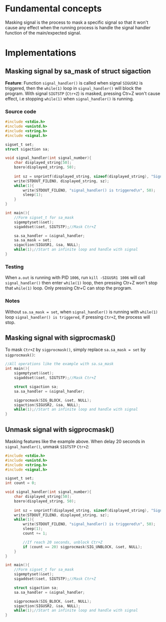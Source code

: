 # Fundamental concepts

Masking signal is the process to mask a specific signal so that it won't cause any effect when the running process is handle the signal handler function of the main/expected signal.

# Implementations

## Masking signal by sa_mask of struct sigaction

**Feature**: Function ``signal_handler()`` is called when signal ``SIGUSR2`` is triggered, then the ``while(1)`` loop in ``signal_handler()`` will block the program. With signal ``SIGTSTP`` (``Ctr+Z``) is masked, pressing Ctr+Z won't cause effect, i.e stopping ``while(1)`` when ``signal_handler()`` is running.

### Source code

```c
#include <stdio.h>
#include <unistd.h>
#include <string.h>
#include <signal.h>   

sigset_t set;
struct sigaction sa;

void signal_handler(int signal_number){
	char displayed_string[50];
	bzero(displayed_string, 50);
	
	int sz = snprintf(displayed_string, sizeof(displayed_string), "Signal %d is caught\n", signal_number);
	write(STDOUT_FILENO, displayed_string, sz); 
    while(1){
        write(STDOUT_FILENO, "signal_handler() is triggered\n", 50);
        sleep(1);
    }
}

int main(){ 
    //Form sigset_t for sa_mask
    sigemptyset(&set);
    sigaddset(&set, SIGTSTP);//Mask Ctr+Z

    sa.sa_handler = &signal_handler;
    sa.sa_mask = set;
    sigaction(SIGUSR1, &sa, NULL);
	while(1);//Start an infinite loop and handle with signal
}
```
### Testing
When ``a.out`` is running with PID ``1006``, run ``kill -SIGUSR1 1006`` will call ``signal_handler()``  then enter ``while(1)`` loop, then pressing Ctr+Z won't stop that ``while(1)`` loop. Only pressing Ctr+C can stop the program.

### Notes

Without ``sa.sa_mask = set``, when ``signal_handler()`` is running with ``while(1)`` loop ``signal_handler() is triggered``, if pressing ``Ctr+Z``, the process will stop.
## Masking signal with sigprocmask()
To mask ``Ctr+Z`` by ``sigprocmask()``, simply replace ``sa.sa_mask = set`` by ``sigprocmask()``:

```c
//All operations like the example with sa.sa_mask
int main(){ 
    sigemptyset(&set);
    sigaddset(&set, SIGTSTP);//Mask Ctr+Z

    struct sigaction sa;
    sa.sa_handler = &signal_handler;

    sigprocmask(SIG_BLOCK, &set, NULL);
    sigaction(SIGUSR2, &sa, NULL);
	while(1);//Start an infinite loop and handle with signal
}
```

## Unmask signal with sigprocmask()

Masking features like the example above. When delay 20 seconds in ``signal_handler()``, unmask ``SIGTSTP`` ``Ctr+Z``:

```c
#include <stdio.h>
#include <unistd.h>
#include <string.h>
#include <signal.h>   

sigset_t set;
int count = 0;

void signal_handler(int signal_number){
	char displayed_string[50];
	bzero(displayed_string, 50);
	
	int sz = snprintf(displayed_string, sizeof(displayed_string), "Signal %d is caught\n", signal_number);
	write(STDOUT_FILENO, displayed_string, sz); 
    while(1){
        write(STDOUT_FILENO, "signal_handler() is triggered\n", 50);
        sleep(1);
        count += 1;

        //If reach 20 seconds, unblock Ctr+Z
        if (count == 20) sigprocmask(SIG_UNBLOCK, &set, NULL);
    }
}

int main(){ 
    //Form sigset_t for sa_mask
    sigemptyset(&set);
    sigaddset(&set, SIGTSTP);//Mask Ctr+Z

    struct sigaction sa;
    sa.sa_handler = &signal_handler;

    sigprocmask(SIG_BLOCK, &set, NULL);
    sigaction(SIGUSR2, &sa, NULL);
	while(1);//Start an infinite loop and handle with signal
}
```
